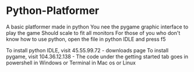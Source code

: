 # Python-Platformer
A basic platformer made in python
You nee the pygame graphic interface to play the game
Should scale to fit all monitors
For those of you who don't know how to use python, open the file in python IDLE and press f5

To install python IDLE, visit 45.55.99.72 - downloads page
To install pygame, visit 104.36.12.138 - The code under the getting started tab goes in powershell in Windows or Terminal in Mac os or Linux
